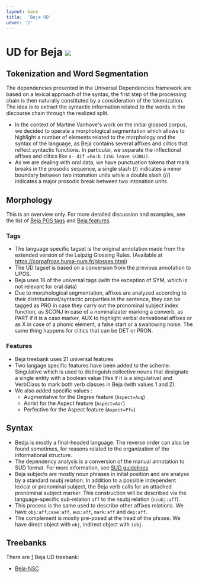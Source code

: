 ```yaml
---
layout: base
title:  'Beja UD'
udver: '2'
---
```


# UD for Beja <span class="flagspan"><img class="flag" src="../../flags/svg/SD.svg" /></span>

## Tokenization and Word Segmentation

The dependencies presented in the Universal Dependencies framework are based on a lexical approach of the syntax, the first step of the processing chain is then naturally constituted by a consideration of the tokenization. The idea is to extract the syntactic information related to the words in the discourse chain through the realized split.

 * In the context of Martine Vanhove's work on the initial glossed corpus, we decided to operate a morphological segmentation which allows to highlight a number of elements related to the morphology and the syntax of the language, as Beja contains several affixes and clitics that reflect syntactic functions. In particular, we separate the inflectional affixes and clitics like `a- dif =ho:b (1SG leave SCONJ)`.
 * As we are dealing with oral data, we have punctuation tokens that mark breaks in the prosodic sequence, a single slash (/) indicates a minor boundary between two intonation units while a double slash (//) indicates a major prosodic break between two intonation units.


## Morphology

This is an overview only. For more detailed discussion and examples, see the list of [Beja POS tags](pos/index.html)
and [Beja features](feat/index.html).


### Tags

 * The language specific tagset is the original annotation made from the extended version of the Leipzig Glossing Rules. (Available at https://corpafroas.huma-num.fr/glosses.html)
 * The UD tagset is based on a conversion from the previous annotation to UPOS.
 * Beja uses 16 of the universal tags (with the exception of SYM, which is not relevant for oral data)
 * Due to morphological segmentation, affixes are analyzed according to their distributional/syntactic properties in the sentence, they can be tagged as PRO in case they carry out the pronominal subject index function, as SCONJ in case of a nominalizater marking a converb, as PART if it is a case marker, AUX to highlight verbal derivational affixes or as X in case of a phonic element, a false start or a swallowing noise. The same thing happens for clitics that can be DET or PRON.


### Features

 * Beja treebank uses 21 universal features
 * Two langage specific features have been added to the scheme: Singulative which is used to distinguish collective nouns that designate a single entity with a boolean value (Yes if it is a singulative) and VerbClass to mark both verb classes in Beja (with values 1 and 2).
 * We also added specific values :
	* Augmentative for the Degree feature (`Aspect=Aug`)
	* Aorist for the Aspect feature (`Aspect=Aor`)
	* Perfective for the Aspect feature (`Aspect=Pfv`)


## Syntax

 * Bedja is mostly a final-headed language. The reverse order can also be found sometimes, for reasons related to the organization of the informational structure.
 * The dependency analysis is a conversion of the manual annotation to SUD format. For more information, see [SUD guidelines](https://surfacesyntacticud.github.io/guidelines/u/)
 * Beja subjects are mostly noun phrases in inital position and are analyse by a standard nsubj relation. In addition to a possible independent lexical or pronominal subject, the Beja verb calls for an attached pronominal subject marker. This construction will be described via the language-specific sub-relation `aff` to the nsubj relation (`nsubj:aff`).
 * This process is the same used to describe other affixes relations. We have `obj:aff`,`case:aff`, `aux:aff`, `mark:aff` and `dep:aff`.
 * The complement is mostly pre-posed at the head of the phrase. We have direct object with `obj`, indirect object with `iobj`.


## Treebanks

There are [1](../treebanks/bej-comparison.html) Beja UD treebank:

  * [Beja-NSC](../treebanks/bej_nsc/index.html)

